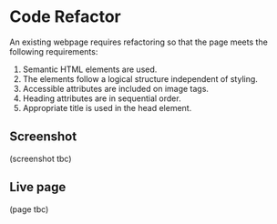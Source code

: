 # Code Refactor

An existing webpage requires refactoring so that the page meets the following requirements:

1. Semantic HTML elements are used.
2. The elements follow a logical structure independent of styling.
3. Accessible attributes are included on image tags.
4. Heading attributes are in sequential order.
5. Appropriate title is used in the head element.

## Screenshot

(screenshot tbc)

## Live page

(page tbc)